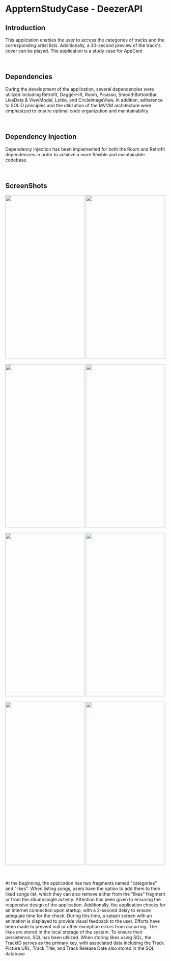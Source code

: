 # AppternStudyCase - DeezerAPI

## Introduction
This application enables the user to access the categories of tracks and the corresponding artist lists. Additionally, a 30-second preview of the track's cover can be played. The application is a study case for AppCent

<br />

## Dependencies
During the development of the application, several dependencies were utilized including Retrofit, DaggerHilt, Room, Picasso, SmoothBottomBar, LiveData & ViewModel, Lottie, and CircleImageView. In addition, adherence to SOLID principles and the utilization of the MVVM architecture were emphasized to ensure optimal code organization and maintainability.

<br />

## Dependency Injection
Dependency Injection has been implemented for both the Room and Retrofit dependencies in order to achieve a more flexible and maintainable codebase.


<br />

## ScreenShots

<img src="https://github-production-user-asset-6210df.s3.amazonaws.com/47759665/238212561-bd35e32f-b21f-475f-942f-e08c68bd86d3.png" width="249" height="512"> <img src="https://github-production-user-asset-6210df.s3.amazonaws.com/47759665/238210354-df0bfc7c-27f0-461e-9218-18617ec0b180.png" width="249" height="512">

<img src="https://github-production-user-asset-6210df.s3.amazonaws.com/47759665/238210345-cd41315b-5a9b-45b4-8b13-33ad7b217b2e.png" width="249" height="512"> <img src="https://github-production-user-asset-6210df.s3.amazonaws.com/47759665/238210348-627b287a-0e14-49cb-ab3d-54ce3d4e3d05.png" width="249" height="512">

<img src="https://github-production-user-asset-6210df.s3.amazonaws.com/47759665/238210350-3c8a006f-4170-452d-94e0-35394646374a.png" width="249" height="512"> <img src="https://github-production-user-asset-6210df.s3.amazonaws.com/47759665/238210351-be688e19-b48d-4cb4-85d1-13f33770cba9.png" width="249" height="512">

<img src="https://github-production-user-asset-6210df.s3.amazonaws.com/47759665/238210352-7e93894f-e80f-4fec-95b6-ab0e3c4671d6.png" width="249" height="512"> <img src="https://github-production-user-asset-6210df.s3.amazonaws.com/47759665/238210353-8757a33d-05cb-43b9-b812-2a58e7e5967c.png" width="249" height="512">

<br />

At the beginning, the application has two fragments named "categories" and "likes". When listing songs, users have the option to add them to their liked songs list, which they can also remove either from the "likes" fragment or from the album/single activity. Attention has been given to ensuring the responsive design of the application. Additionally, the application checks for an internet connection upon startup, with a 2-second delay to ensure adequate time for the check. During this time, a splash screen with an animation is displayed to provide visual feedback to the user. Efforts have been made to prevent null or other exception errors from occurring. The likes are stored in the local storage of the system. To ensure their persistence, SQL has been utilized. When storing likes using SQL, the TrackID serves as the primary key, with associated data including the Track Picture URL, Track Title, and Track Release Date also stored in the SQL database
